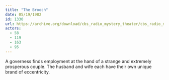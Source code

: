 ```yaml
---
title: "The Brooch"
date: 05/19/1982
id: 1330
url: https://archive.org/download/cbs_radio_mystery_theater/cbs_radio_mystery_theater-1301-1350.zip/cbs_radio_mystery_theater-1301-1350%2Fcbsrmt_1330_the_brooch.mp3
actors:
  - 58
  - 119
  - 163
  - 95
---
```

A governess finds employment at the hand of a strange and extremely prosperous couple. The husband and wife each have their own unique brand of eccentricity.